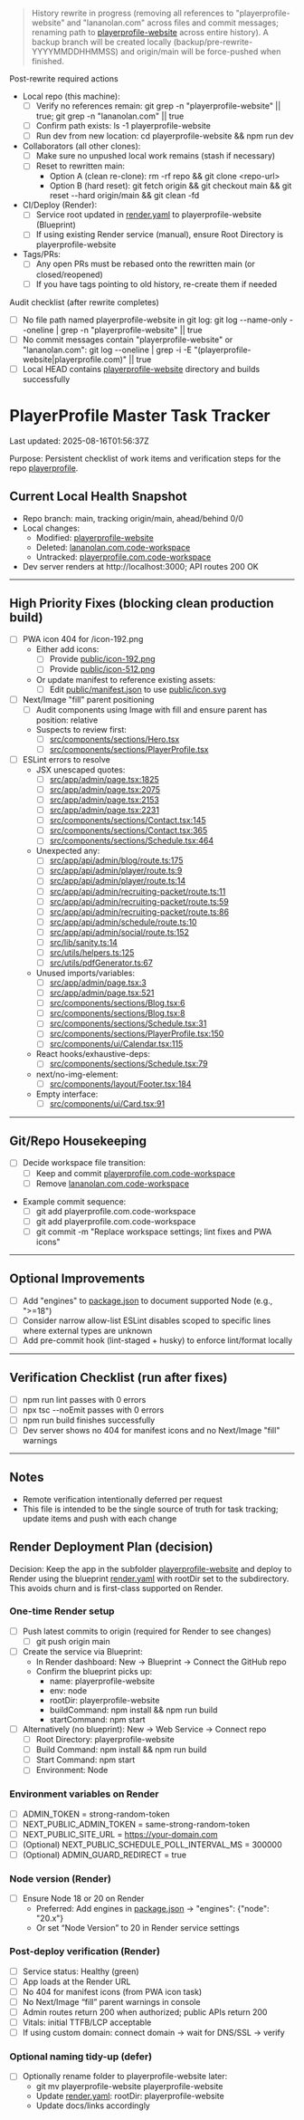 > History rewrite in progress (removing all references to "playerprofile-website" and "lananolan.com" across files and commit messages; renaming path to [playerprofile-website](playerprofile-website) across entire history). A backup branch will be created locally (backup/pre-rewrite-YYYYMMDDHHMMSS) and origin/main will be force-pushed when finished.

Post-rewrite required actions
- Local repo (this machine):
  - [ ] Verify no references remain: git grep -n "playerprofile-website" || true; git grep -n "lananolan.com" || true
  - [ ] Confirm path exists: ls -1 playerprofile-website
  - [ ] Run dev from new location: cd playerprofile-website &amp;&amp; npm run dev
- Collaborators (all other clones):
  - [ ] Make sure no unpushed local work remains (stash if necessary)
  - [ ] Reset to rewritten main:
    - Option A (clean re-clone): rm -rf repo &amp;&amp; git clone &lt;repo-url&gt;
    - Option B (hard reset): git fetch origin &amp;&amp; git checkout main &amp;&amp; git reset --hard origin/main &amp;&amp; git clean -fd
- CI/Deploy (Render):
  - [ ] Service root updated in [render.yaml](render.yaml:1) to playerprofile-website (Blueprint)
  - [ ] If using existing Render service (manual), ensure Root Directory is playerprofile-website
- Tags/PRs:
  - [ ] Any open PRs must be rebased onto the rewritten main (or closed/reopened)
  - [ ] If you have tags pointing to old history, re-create them if needed

Audit checklist (after rewrite completes)
- [ ] No file path named playerprofile-website in git log: git log --name-only --oneline | grep -n "playerprofile-website" || true
- [ ] No commit messages contain "playerprofile-website" or "lananolan.com": git log --oneline | grep -i -E "(playerprofile-website|playerprofile\.com)" || true
- [ ] Local HEAD contains [playerprofile-website](playerprofile-website) directory and builds successfully
# PlayerProfile Master Task Tracker

Last updated: 2025-08-16T01:56:37Z

Purpose: Persistent checklist of work items and verification steps for the repo [playerprofile](README.md).

## Current Local Health Snapshot
- Repo branch: main, tracking origin/main, ahead/behind 0/0
- Local changes:
  - Modified: [playerprofile-website](playerprofile-website)
  - Deleted: [lananolan.com.code-workspace](lananolan.com.code-workspace)
  - Untracked: [playerprofile.com.code-workspace](playerprofile.com.code-workspace)
- Dev server renders at http://localhost:3000; API routes 200 OK

---

## High Priority Fixes (blocking clean production build)

- [ ] PWA icon 404 for /icon-192.png
  - Either add icons:
    - [ ] Provide [public/icon-192.png](playerprofile-website/public/icon-192.png)
    - [ ] Provide [public/icon-512.png](playerprofile-website/public/icon-512.png)
  - Or update manifest to reference existing assets:
    - [ ] Edit [public/manifest.json](playerprofile-website/public/manifest.json) to use [public/icon.svg](playerprofile-website/public/icon.svg)

- [ ] Next/Image "fill" parent positioning
  - [ ] Audit components using Image with fill and ensure parent has position: relative
  - Suspects to review first:
    - [ ] [src/components/sections/Hero.tsx](playerprofile-website/src/components/sections/Hero.tsx)
    - [ ] [src/components/sections/PlayerProfile.tsx](playerprofile-website/src/components/sections/PlayerProfile.tsx:72)

- [ ] ESLint errors to resolve
  - JSX unescaped quotes:
    - [ ] [src/app/admin/page.tsx:1825](playerprofile-website/src/app/admin/page.tsx:1825)
    - [ ] [src/app/admin/page.tsx:2075](playerprofile-website/src/app/admin/page.tsx:2075)
    - [ ] [src/app/admin/page.tsx:2153](playerprofile-website/src/app/admin/page.tsx:2153)
    - [ ] [src/app/admin/page.tsx:2231](playerprofile-website/src/app/admin/page.tsx:2231)
    - [ ] [src/components/sections/Contact.tsx:145](playerprofile-website/src/components/sections/Contact.tsx:145)
    - [ ] [src/components/sections/Contact.tsx:365](playerprofile-website/src/components/sections/Contact.tsx:365)
    - [ ] [src/components/sections/Schedule.tsx:464](playerprofile-website/src/components/sections/Schedule.tsx:464)
  - Unexpected any:
    - [ ] [src/app/api/admin/blog/route.ts:175](playerprofile-website/src/app/api/admin/blog/route.ts:175)
    - [ ] [src/app/api/admin/player/route.ts:9](playerprofile-website/src/app/api/admin/player/route.ts:9)
    - [ ] [src/app/api/admin/player/route.ts:14](playerprofile-website/src/app/api/admin/player/route.ts:14)
    - [ ] [src/app/api/admin/recruiting-packet/route.ts:11](playerprofile-website/src/app/api/admin/recruiting-packet/route.ts:11)
    - [ ] [src/app/api/admin/recruiting-packet/route.ts:59](playerprofile-website/src/app/api/admin/recruiting-packet/route.ts:59)
    - [ ] [src/app/api/admin/recruiting-packet/route.ts:86](playerprofile-website/src/app/api/admin/recruiting-packet/route.ts:86)
    - [ ] [src/app/api/admin/schedule/route.ts:10](playerprofile-website/src/app/api/admin/schedule/route.ts:10)
    - [ ] [src/app/api/admin/social/route.ts:152](playerprofile-website/src/app/api/admin/social/route.ts:152)
    - [ ] [src/lib/sanity.ts:14](playerprofile-website/src/lib/sanity.ts:14)
    - [ ] [src/utils/helpers.ts:125](playerprofile-website/src/utils/helpers.ts:125)
    - [ ] [src/utils/pdfGenerator.ts:67](playerprofile-website/src/utils/pdfGenerator.ts:67)
  - Unused imports/variables:
    - [ ] [src/app/admin/page.tsx:3](playerprofile-website/src/app/admin/page.tsx:3)
    - [ ] [src/app/admin/page.tsx:521](playerprofile-website/src/app/admin/page.tsx:521)
    - [ ] [src/components/sections/Blog.tsx:6](playerprofile-website/src/components/sections/Blog.tsx:6)
    - [ ] [src/components/sections/Blog.tsx:8](playerprofile-website/src/components/sections/Blog.tsx:8)
    - [ ] [src/components/sections/Schedule.tsx:31](playerprofile-website/src/components/sections/Schedule.tsx:31)
    - [ ] [src/components/sections/PlayerProfile.tsx:150](playerprofile-website/src/components/sections/PlayerProfile.tsx:150)
    - [ ] [src/components/ui/Calendar.tsx:115](playerprofile-website/src/components/ui/Calendar.tsx:115)
  - React hooks/exhaustive-deps:
    - [ ] [src/components/sections/Schedule.tsx:79](playerprofile-website/src/components/sections/Schedule.tsx:79)
  - next/no-img-element:
    - [ ] [src/components/layout/Footer.tsx:184](playerprofile-website/src/components/layout/Footer.tsx:184)
  - Empty interface:
    - [ ] [src/components/ui/Card.tsx:91](playerprofile-website/src/components/ui/Card.tsx:91)

---

## Git/Repo Housekeeping
- [ ] Decide workspace file transition:
  - [ ] Keep and commit [playerprofile.com.code-workspace](playerprofile.com.code-workspace)
  - [ ] Remove [lananolan.com.code-workspace](lananolan.com.code-workspace)
- Example commit sequence:
  - [ ] git add playerprofile.com.code-workspace
  - [ ] git add playerprofile.com.code-workspace
  - [ ] git commit -m "Replace workspace settings; lint fixes and PWA icons"

---

## Optional Improvements
- [ ] Add "engines" to [package.json](playerprofile-website/package.json) to document supported Node (e.g., ">=18")
- [ ] Consider narrow allow-list ESLint disables scoped to specific lines where external types are unknown
- [ ] Add pre-commit hook (lint-staged + husky) to enforce lint/format locally

---

## Verification Checklist (run after fixes)
- [ ] npm run lint passes with 0 errors
- [ ] npx tsc --noEmit passes with 0 errors
- [ ] npm run build finishes successfully
- [ ] Dev server shows no 404 for manifest icons and no Next/Image "fill" warnings

---

## Notes
- Remote verification intentionally deferred per request
- This file is intended to be the single source of truth for task tracking; update items and push with each change
## Render Deployment Plan (decision)

Decision: Keep the app in the subfolder [playerprofile-website](playerprofile-website) and deploy to Render using the blueprint [render.yaml](render.yaml) with rootDir set to the subdirectory. This avoids churn and is first-class supported on Render.

### One-time Render setup
- [ ] Push latest commits to origin (required for Render to see changes)
  - [ ] git push origin main
- [ ] Create the service via Blueprint:
  - In Render dashboard: New → Blueprint → Connect the GitHub repo
  - Confirm the blueprint picks up:
    - name: playerprofile-website
    - env: node
    - rootDir: playerprofile-website
    - buildCommand: npm install &amp;&amp; npm run build
    - startCommand: npm start
- [ ] Alternatively (no blueprint): New → Web Service → Connect repo
  - [ ] Root Directory: playerprofile-website
  - [ ] Build Command: npm install &amp;&amp; npm run build
  - [ ] Start Command: npm start
  - [ ] Environment: Node

### Environment variables on Render
- [ ] ADMIN_TOKEN = strong-random-token
- [ ] NEXT_PUBLIC_ADMIN_TOKEN = same-strong-random-token
- [ ] NEXT_PUBLIC_SITE_URL = https://your-domain.com
- [ ] (Optional) NEXT_PUBLIC_SCHEDULE_POLL_INTERVAL_MS = 300000
- [ ] (Optional) ADMIN_GUARD_REDIRECT = true

### Node version (Render)
- [ ] Ensure Node 18 or 20 on Render
  - Preferred: Add engines in [package.json](playerprofile-website/package.json) → "engines": {"node": "20.x"}
  - Or set “Node Version” to 20 in Render service settings

### Post-deploy verification (Render)
- [ ] Service status: Healthy (green)
- [ ] App loads at the Render URL
- [ ] No 404 for manifest icons (from PWA icon task)
- [ ] No Next/Image “fill” parent warnings in console
- [ ] Admin routes return 200 when authorized; public APIs return 200
- [ ] Vitals: initial TTFB/LCP acceptable
- [ ] If using custom domain: connect domain → wait for DNS/SSL → verify

### Optional naming tidy-up (defer)
- [ ] Optionally rename folder to playerprofile-website later:
  - git mv playerprofile-website playerprofile-website
  - Update [render.yaml](render.yaml): rootDir: playerprofile-website
  - Update docs/links accordingly